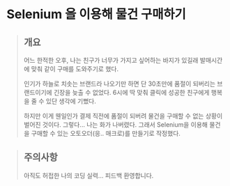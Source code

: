 # Selenium 을 이용해 물건 구매하기 
> ## 개요 
> 어느 한적한 오후, 나는 친구가 너무가 가지고 싶어하는 바지가 있길래 발매시간에 맞춰 같이 구매를 도와주기로 했다.   
> 
> 인기가 하늘로 치솟는 브랜드라 나오기만 하면 단 30초만에 품절이 되버리는 브랜드이기에 긴장을 늦출 수 없었다. 6시에 딱 맞춰 클릭에 성공한 친구에게 행복을 줄 수 있단 생각에 기뻤다.    
> 
> 하지만 이게 웬일인가 결제 직전에 품절이 되버려 물건을 구매할 수 없는 상황이 벌어진 것이다. 그렇다... 나는 화가 나버렸다. 그래서 Selenium을 이용해 물건을 구매할 수 있는 오토오더(응.. 매크로)를 만들기로 작정했다. 

> ## 주의사항 
> 아직도 허접한 나의 코딩 실력... 피드백 환영합니다.
